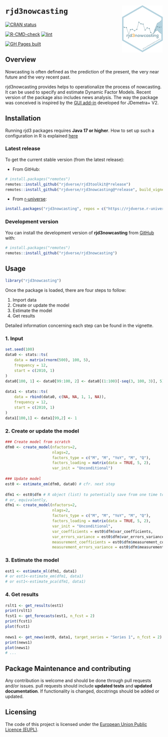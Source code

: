 
<!-- README.md is generated from README.Rmd. Please edit that file -->

# `rjd3nowcasting` <a href="https://rjdverse.github.io/rjd3nowcasting/"><img src="man/figures/logo.png" align="right" height="150" style="float:right; height:150px;"/></a>

<!-- badges: start -->

[![CRAN
status](https://www.r-pkg.org/badges/version/rjd3nowcasting)](https://CRAN.R-project.org/package=rjd3nowcasting)

[![R-CMD-check](https://github.com/rjdverse/rjd3nowcasting/actions/workflows/R-CMD-check.yaml/badge.svg)](https://github.com/rjdverse/rjd3nowcasting/actions/workflows/R-CMD-check.yaml)
[![lint](https://github.com/rjdverse/rjd3nowcasting/actions/workflows/lint.yaml/badge.svg)](https://github.com/rjdverse/rjd3nowcasting/actions/workflows/lint.yaml)

[![GH Pages
built](https://github.com/rjdverse/rjd3nowcasting/actions/workflows/pkgdown.yaml/badge.svg)](https://github.com/rjdverse/rjd3nowcasting/actions/workflows/pkgdown.yaml)
<!-- badges: end -->

## Overview

Nowcasting is often defined as the prediction of the present, the very
near future and the very recent past.

rjd3nowcasting provides helps to operationalize the process of
nowcasting. It can be used to specify and estimate Dynamic Factor
Models. Recent version of the package also includes news analysis. The
way the package was conceived is inspired by the [GUI
add-in](https://github.com/nbbrd/jdemetra-nowcasting) developed for
JDemetra+ V2.

## Installation

Running rjd3 packages requires **Java 17 or higher**. How to set up such
a configuration in R is explained
[here](https://jdemetra-new-documentation.netlify.app/#Rconfig)

### Latest release

To get the current stable version (from the latest release):

- From GitHub:

``` r
# install.packages("remotes")
remotes::install_github("rjdverse/rjd3toolkit@*release")
remotes::install_github("rjdverse/rjd3nowcasting@*release", build_vignettes = TRUE)
```

- From [r-universe](https://rjdverse.r-universe.dev/rjd3nowcasting):

``` r
install.packages("rjd3nowcasting", repos = c("https://rjdverse.r-universe.dev", "https://cloud.r-project.org"))
```

### Development version

You can install the development version of **rjd3nowcasting** from
[GitHub](https://github.com/) with:

``` r
# install.packages("remotes")
remotes::install_github("rjdverse/rjd3nowcasting")
```

## Usage

``` r
library("rjd3nowcasting")
```

Once the package is loaded, there are four steps to follow:

1.  Import data
2.  Create or update the model
3.  Estimate the model
4.  Get results

Detailed information concerning each step can be found in the vignette.

### 1. Input

``` r
set.seed(100)
data0 <- stats::ts(
    data = matrix(rnorm(500), 100, 5), 
    frequency = 12, 
    start = c(2010, 1)
)
data0[100, 1] <- data0[99:100, 2] <- data0[(1:100)[-seq(3, 100, 3)], 5] <- NA

data1 <- stats::ts(
    data = rbind(data0, c(NA, NA, 1, 1, NA)), 
    frequency = 12, 
    start = c(2010, 1)
)
data1[100,1] <- data1[99,2] <- 1
```

### 2. Create or update the model

``` r
### Create model from scratch
dfm0 <- create_model(nfactors=2,
                     nlags=2,
                     factors_type = c("M", "M", "YoY", "M", "Q"),
                     factors_loading = matrix(data = TRUE, 5, 2),
                     var_init = "Unconditional")

### Update model
est0 <- estimate_em(dfm0, data0) # cfr. next step

dfm1 <- est0$dfm # R object (list) to potentially save from one time to another  
# or, equivalently,
dfm1 <- create_model(nfactors=2,
                     nlags=2,
                     factors_type = c("M", "M", "YoY", "M", "Q"),
                     factors_loading = matrix(data = TRUE, 5, 2),
                     var_init = "Unconditional",
                     var_coefficients = est0$dfm$var_coefficients,
                     var_errors_variance = est0$dfm$var_errors_variance,
                     measurement_coefficients = est0$dfm$measurement_coefficients,
                     measurement_errors_variance = est0$dfm$measurement_errors_variance)
```

### 3. Estimate the model

``` r
est1 <- estimate_ml(dfm1, data1)
# or est1<-estimate_em(dfm1, data1)
# or est1<-estimate_pca(dfm1, data1)
```

### 4. Get results

``` r
rslt1 <- get_results(est1)
print(rslt1)
fcst1 <- get_forecasts(est1, n_fcst = 2)
print(fcst1)
plot(fcst1)

news1 <- get_news(est0, data1, target_series = "Series 1", n_fcst = 2)
print(news1)
plot(news1)
# ...
```

## Package Maintenance and contributing

Any contribution is welcome and should be done through pull requests
and/or issues. pull requests should include **updated tests** and
**updated documentation**. If functionality is changed, docstrings
should be added or updated.

## Licensing

The code of this project is licensed under the [European Union Public
Licence
(EUPL)](https://joinup.ec.europa.eu/collection/eupl/eupl-text-eupl-12).
